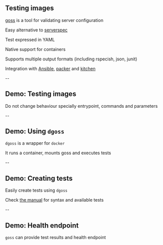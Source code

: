## Testing images

[goss](https://github.com/aelsabbahy/goss) is a tool for validating server configuration

Easy alternative to [serverspec](http://serverspec.org/)

Test expressed in YAML

Native support for containers

Supports multiple output formats (including rspecish, json, junit)

Integration with [Ansible](https://github.com/indusbox/goss-ansible), [packer](https://github.com/YaleUniversity/packer-provisioner-goss) and [kitchen](https://github.com/ahelal/kitchen-goss)

--

## Demo: Testing images

<!-- include: docker-0.command -->

<!-- include: docker-1.command -->

<!-- include: docker-2.command -->

Do not change behaviour specially entrypoint, commands and parameters

--

## Demo: Using `dgoss`

`dgoss` is a wrapper for `docker`

It runs a container, mounts goss and executes tests

<!-- include: dgoss-0.command -->

--

## Demo: Creating tests

Easily create tests using `dgoss`

<!-- include: goss-0.command -->

<!-- include: goss-1.command -->

Check [the manual](https://github.com/aelsabbahy/goss/blob/master/docs/manual.md#dns) for syntax and available tests

--

## Demo: Health endpoint

`goss` can provide test results and health endpoint

<!-- include: healthz-0.command -->

<!-- include: healthz-1.command -->

<!-- include: healthz-2.command -->
